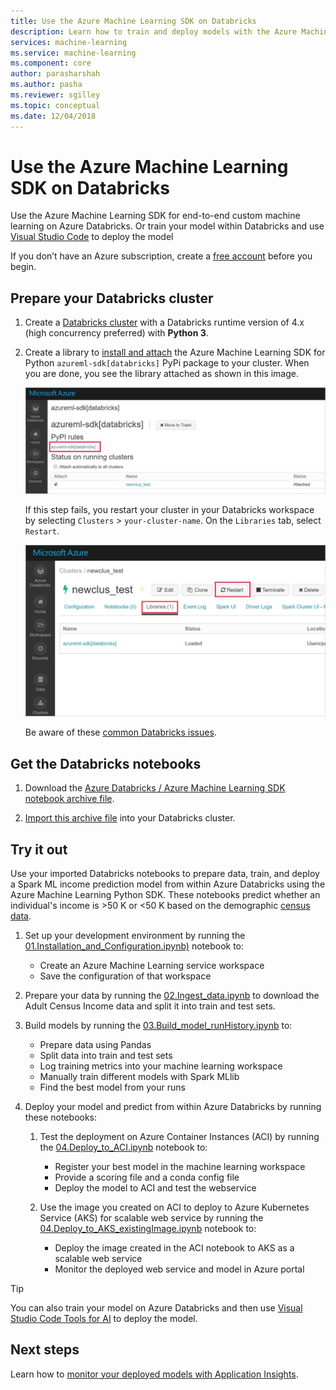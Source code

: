 ```yaml
---
title: Use the Azure Machine Learning SDK on Databricks
description: Learn how to train and deploy models with the Azure Machine Learning SDK on Apache Spark. This article shows an end to end custom machine learning example on Databricks. 
services: machine-learning
ms.service: machine-learning
ms.component: core
author: parasharshah
ms.author: pasha
ms.reviewer: sgilley
ms.topic: conceptual
ms.date: 12/04/2018
---
```


# Use the Azure Machine Learning SDK on Databricks

Use the Azure Machine Learning SDK for end-to-end custom machine learning on Azure Databricks. Or train your model within Databricks and use [Visual Studio Code](how-to-vscode-train-deploy.md#deploy-your-service-from-vs-code) to deploy the model

If you don’t have an Azure subscription, create a [free account](https://aka.ms/AMLfree) before you begin.

## Prepare your Databricks cluster

1. Create a [Databricks cluster](https://docs.microsoft.com/azure/azure-databricks/quickstart-create-databricks-workspace-portal) with a Databricks runtime version of 4.x (high concurrency preferred) with **Python 3**. 

1. Create a library to [install and attach](https://docs.databricks.com/user-guide/libraries.html#create-a-library) the Azure Machine Learning SDK for Python `azureml-sdk[databricks]` PyPi package to your cluster. When you are done, you see the library attached as shown in this image.

   ![SDK installed on Databricks ](./media/how-to-azure-machine-learning-on-databricks/sdk-installed-on-databricks.jpg)

   If this step fails, you restart your cluster in your Databricks workspace by selecting `Clusters` > `your-cluster-name`.  On the `Libraries` tab, select `Restart`.

   ![Restart Databricks cluster ](./media/how-to-azure-machine-learning-on-databricks/restart-databricks-cluster.jpg)

   Be aware of these [common Databricks issues](resource-known-issues.md#databricks).

## Get the Databricks notebooks

1. Download the [Azure Databricks / Azure Machine Learning SDK notebook archive file](https://github.com/Azure/MachineLearningNotebooks/blob/master/databricks/Databricks_AMLSDK_github.dbc).

1.  [Import this archive file](https://docs.azuredatabricks.net/user-guide/notebooks/notebook-manage.html#import-an-archive) into your Databricks cluster.  

## Try it out

Use your imported Databricks notebooks to prepare data, train, and deploy a Spark ML income prediction model from within Azure Databricks using the Azure Machine Learning Python SDK. These notebooks predict  whether an individual's income is >50 K or <50 K based on the demographic [census data](https://archive.ics.uci.edu/ml/datasets/adult). 

1. Set up your development environment by running the [01.Installation_and_Configuration.ipynb)](https://github.com/Azure/MachineLearningNotebooks/blob/master/how-to-use-azureml/azure-databricks/01.Installation_and_Configuration.ipynb
)  notebook to:

    * Create an Azure Machine Learning service workspace
    * Save the configuration of that workspace

2. Prepare your data by running the [02.Ingest_data.ipynb](https://github.com/Azure/MachineLearningNotebooks/blob/master/how-to-use-azureml/azure-databricks/02.Ingest_data.ipynb
) to download the Adult Census Income data and split it into train and test sets.

3. Build models by running the [03.Build_model_runHistory.ipynb](https://github.com/Azure/MachineLearningNotebooks/blob/master/how-to-use-azureml/azure-databricks/03.Build_model_runHistory.ipynb) to:

    * Prepare data using Pandas
    * Split data into train and test sets
    * Log training metrics into your machine learning workspace
    * Manually train different models with Spark MLlib
    * Find the best model from your runs

4. Deploy your model and predict from within Azure Databricks by running these notebooks:  

    1. Test the deployment on Azure Container Instances (ACI) by running the [04.Deploy_to_ACI.ipynb](https://github.com/Azure/MachineLearningNotebooks/blob/master/how-to-use-azureml/azure-databricks/04.Deploy_to_ACI.ipynb) notebook to:

        * Register your best model in the machine learning workspace
        * Provide a scoring file and a conda config file
        * Deploy the model to ACI and test the webservice

    1. Use the image you created on ACI to deploy to Azure Kubernetes Service (AKS) for scalable web service by running the [04.Deploy_to_AKS_existingImage.ipynb](https://github.com/Azure/MachineLearningNotebooks/blob/master/how-to-use-azureml/azure-databricks/04.Deploy_to_AKS_existingImage.ipynb) notebook to:

        * Deploy the image created in the ACI notebook to AKS as a scalable web service
        * Monitor the deployed web service and model in Azure portal

>[!TIP]
> You can also train your model on Azure Databricks and then use [Visual Studio Code Tools for AI](how-to-vscode-train-deploy.md#deploy-your-service-from-vs-code) to deploy the model.

## Next steps

Learn how to [monitor your deployed models with Application Insights](how-to-enable-app-insights.md).
